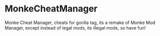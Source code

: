 # MonkeCheatManager
Monke Cheat Manager, cheats for gorilla tag, its a remake of Monke Mod Manager, except instead of legal mods, its illegal mods, so have fun!
